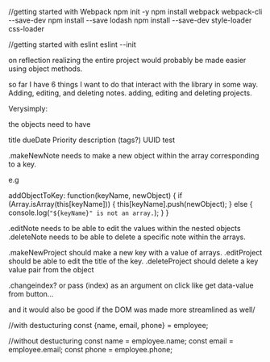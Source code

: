 
//getting started with Webpack
npm init -y
npm install webpack webpack-cli --save-dev
npm install --save lodash
npm install --save-dev style-loader css-loader

//getting started with eslint
eslint --init

on reflection realizing the entire project would probably be made easier using object methods.

so far I have 6 things I want to do that interact with the library in some way.
Adding, editing, and deleting notes.
adding, editing and deleting projects.

Verysimply: 

the objects need to have 

title
dueDate
Priority
description
(tags?)
UUID
test

.makeNewNote
  needs to make a new object within the array corresponding to a key. 

  e.g

  addObjectToKey: function(keyName, newObject) {
    if (Array.isArray(this[keyName])) {
      this[keyName].push(newObject);
    } else {
      console.log(`"${keyName}" is not an array.`);
    }
  }
  
.editNote
  needs to be able to edit the values within the nested objects
.deleteNote
  needs to be able to delete a specific note within the arrays. 

.makeNewProject
  should make a new key with a value of arrays.
.editProject
  should be able to edit the title of the key.
.deleteProject
  should delete a key value pair from the object

.changeindex? or pass (index) as an argument on click like get data-value from button...

  and it would also be good if the DOM was made more streamlined as well/

  //with destucturing
const {name, email, phone} = employee;

//without destucturing
const name = employee.name;
const email = employee.email;
const phone = employee.phone;

